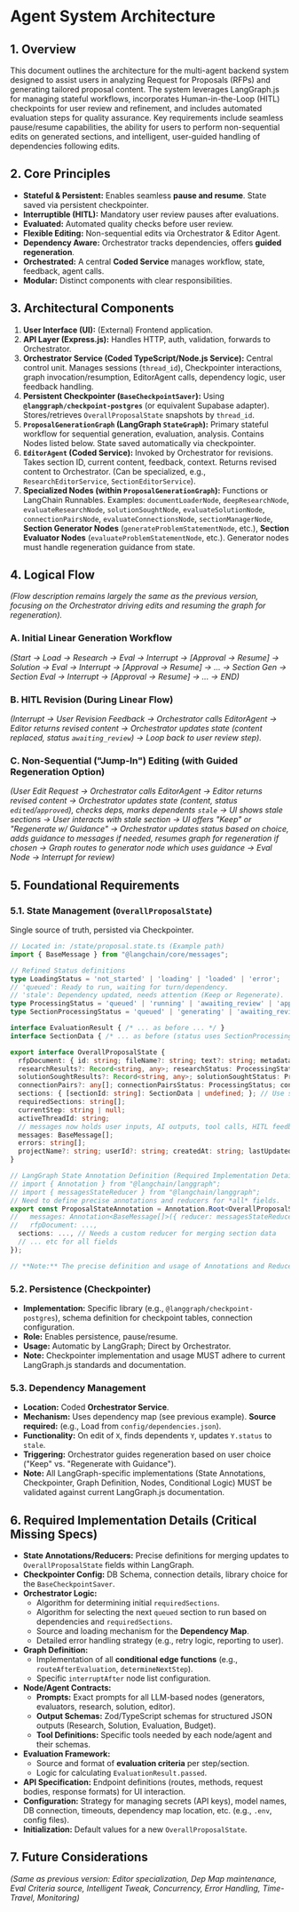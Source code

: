 # Agent System Architecture

## 1. Overview

This document outlines the architecture for the multi-agent backend system designed to assist users in analyzing Request for Proposals (RFPs) and generating tailored proposal content. The system leverages LangGraph.js for managing stateful workflows, incorporates Human-in-the-Loop (HITL) checkpoints for user review and refinement, and includes automated evaluation steps for quality assurance. Key requirements include seamless pause/resume capabilities, the ability for users to perform non-sequential edits on generated sections, and intelligent, user-guided handling of dependencies following edits.

## 2. Core Principles

- **Stateful & Persistent:** Enables seamless **pause and resume**. State saved via persistent checkpointer.
- **Interruptible (HITL):** Mandatory user review pauses after evaluations.
- **Evaluated:** Automated quality checks before user review.
- **Flexible Editing:** Non-sequential edits via Orchestrator & Editor Agent.
- **Dependency Aware:** Orchestrator tracks dependencies, offers **guided regeneration**.
- **Orchestrated:** A central **Coded Service** manages workflow, state, feedback, agent calls.
- **Modular:** Distinct components with clear responsibilities.

## 3. Architectural Components

1.  **User Interface (UI):** (External) Frontend application.
2.  **API Layer (Express.js):** Handles HTTP, auth, validation, forwards to Orchestrator.
3.  **Orchestrator Service (Coded TypeScript/Node.js Service):** Central control unit. Manages sessions (`thread_id`), Checkpointer interactions, graph invocation/resumption, EditorAgent calls, dependency logic, user feedback handling.
4.  **Persistent Checkpointer (`BaseCheckpointSaver`):** Using **`@langgraph/checkpoint-postgres`** (or equivalent Supabase adapter). Stores/retrieves `OverallProposalState` snapshots by `thread_id`.
5.  **`ProposalGenerationGraph` (LangGraph `StateGraph`):** Primary stateful workflow for sequential generation, evaluation, analysis. Contains Nodes listed below. State saved automatically via checkpointer.
6.  **`EditorAgent` (Coded Service):** Invoked by Orchestrator for revisions. Takes section ID, current content, feedback, context. Returns revised content to Orchestrator. (Can be specialized, e.g., `ResearchEditorService`, `SectionEditorService`).
7.  **Specialized Nodes (within `ProposalGenerationGraph`):** Functions or LangChain Runnables. Examples: `documentLoaderNode`, `deepResearchNode`, `evaluateResearchNode`, `solutionSoughtNode`, `evaluateSolutionNode`, `connectionPairsNode`, `evaluateConnectionsNode`, `sectionManagerNode`, **Section Generator Nodes** (`generateProblemStatementNode`, etc.), **Section Evaluator Nodes** (`evaluateProblemStatementNode`, etc.). Generator nodes must handle regeneration guidance from state.

## 4. Logical Flow

_(Flow description remains largely the same as the previous version, focusing on the Orchestrator driving edits and resuming the graph for regeneration)._

### A. Initial Linear Generation Workflow

_(Start -> Load -> Research -> Eval -> Interrupt -> [Approval -> Resume] -> Solution -> Eval -> Interrupt -> [Approval -> Resume] -> ... -> Section Gen -> Section Eval -> Interrupt -> [Approval -> Resume] -> ... -> END)_

### B. HITL Revision (During Linear Flow)

_(Interrupt -> User Revision Feedback -> Orchestrator calls EditorAgent -> Editor returns revised content -> Orchestrator updates state (content replaced, status `awaiting_review`) -> Loop back to user review step)._

### C. Non-Sequential ("Jump-In") Editing (with Guided Regeneration Option)

_(User Edit Request -> Orchestrator calls EditorAgent -> Editor returns revised content -> Orchestrator updates state (content, status `edited`/`approved`), checks deps, marks dependents `stale` -> UI shows stale sections -> User interacts with stale section -> UI offers "Keep" or "Regenerate w/ Guidance" -> Orchestrator updates status based on choice, adds guidance to messages if needed, resumes graph for regeneration if chosen -> Graph routes to generator node which uses guidance -> Eval Node -> Interrupt for review)_

## 5. Foundational Requirements

### 5.1. State Management (`OverallProposalState`)

Single source of truth, persisted via Checkpointer.

```typescript
// Located in: /state/proposal.state.ts (Example path)
import { BaseMessage } from "@langchain/core/messages";

// Refined Status definitions
type LoadingStatus = 'not_started' | 'loading' | 'loaded' | 'error';
// 'queued': Ready to run, waiting for turn/dependency.
// 'stale': Dependency updated, needs attention (Keep or Regenerate).
type ProcessingStatus = 'queued' | 'running' | 'awaiting_review' | 'approved' | 'edited' | 'stale' | 'complete' | 'error';
type SectionProcessingStatus = 'queued' | 'generating' | 'awaiting_review' | 'approved' | 'edited' | 'stale' | 'error';

interface EvaluationResult { /* ... as before ... */ }
interface SectionData { /* ... as before (status uses SectionProcessingStatus) ... */ }

export interface OverallProposalState {
  rfpDocument: { id: string; fileName?: string; text?: string; metadata?: Record<string, any>; status: LoadingStatus; };
  researchResults?: Record<string, any>; researchStatus: ProcessingStatus; researchEvaluation?: EvaluationResult | null;
  solutionSoughtResults?: Record<string, any>; solutionSoughtStatus: ProcessingStatus; solutionSoughtEvaluation?: EvaluationResult | null;
  connectionPairs?: any[]; connectionPairsStatus: ProcessingStatus; connectionPairsEvaluation?: EvaluationResult | null;
  sections: { [sectionId: string]: SectionData | undefined; }; // Use specific IDs: problem_statement, etc.
  requiredSections: string[];
  currentStep: string | null;
  activeThreadId: string;
  // messages now holds user inputs, AI outputs, tool calls, HITL feedback, AND regeneration guidance
  messages: BaseMessage[];
  errors: string[];
  projectName?: string; userId?: string; createdAt: string; lastUpdatedAt: string;
}

// LangGraph State Annotation Definition (Required Implementation Detail)
// import { Annotation } from "@langchain/langgraph";
// import { messagesStateReducer } from "@langchain/langgraph";
// Need to define precise annotations and reducers for *all* fields.
export const ProposalStateAnnotation = Annotation.Root<OverallProposalState>({
//   messages: Annotation<BaseMessage[]>({ reducer: messagesStateReducer }),
//   rfpDocument: ...,
  sections: ..., // Needs a custom reducer for merging section data
  // ... etc for all fields
});

// **Note:** The precise definition and usage of Annotations and Reducers MUST follow the latest LangGraph.js documentation.
```

### 5.2. Persistence (Checkpointer)

- **Implementation:** Specific library (e.g., `@langgraph/checkpoint-postgres`), schema definition for checkpoint tables, connection configuration.
- **Role:** Enables persistence, pause/resume.
- **Usage:** Automatic by LangGraph; Direct by Orchestrator.
- **Note:** Checkpointer implementation and usage MUST adhere to current LangGraph.js standards and documentation.

### 5.3. Dependency Management

- **Location:** Coded **Orchestrator Service**.
- **Mechanism:** Uses dependency map (see previous example). **Source required:** (e.g., Load from `config/dependencies.json`).
- **Functionality:** On edit of `X`, finds dependents `Y`, updates `Y.status` to `stale`.
- **Triggering:** Orchestrator guides regeneration based on user choice ("Keep" vs. "Regenerate with Guidance").
- **Note:** All LangGraph-specific implementations (State Annotations, Checkpointer, Graph Definition, Nodes, Conditional Logic) MUST be validated against current LangGraph.js documentation.

## 6. Required Implementation Details (Critical Missing Specs)

- **State Annotations/Reducers:** Precise definitions for merging updates to `OverallProposalState` fields within LangGraph.
- **Checkpointer Config:** DB Schema, connection details, library choice for the `BaseCheckpointSaver`.
- **Orchestrator Logic:**
  - Algorithm for determining initial `requiredSections`.
  - Algorithm for selecting the next `queued` section to run based on dependencies and `requiredSections`.
  - Source and loading mechanism for the **Dependency Map**.
  - Detailed error handling strategy (e.g., retry logic, reporting to user).
- **Graph Definition:**
  - Implementation of all **conditional edge functions** (e.g., `routeAfterEvaluation`, `determineNextStep`).
  - Specific `interruptAfter` node list configuration.
- **Node/Agent Contracts:**
  - **Prompts:** Exact prompts for all LLM-based nodes (generators, evaluators, research, solution, editor).
  - **Output Schemas:** Zod/TypeScript schemas for structured JSON outputs (Research, Solution, Evaluation, Budget).
  - **Tool Definitions:** Specific tools needed by each node/agent and their schemas.
- **Evaluation Framework:**
  - Source and format of **evaluation criteria** per step/section.
  - Logic for calculating `EvaluationResult.passed`.
- **API Specification:** Endpoint definitions (routes, methods, request bodies, response formats) for UI interaction.
- **Configuration:** Strategy for managing secrets (API keys), model names, DB connection, timeouts, dependency map location, etc. (e.g., `.env`, config files).
- **Initialization:** Default values for a new `OverallProposalState`.

## 7. Future Considerations

_(Same as previous version: Editor specialization, Dep Map maintenance, Eval Criteria source, Intelligent Tweak, Concurrency, Error Handling, Time-Travel, Monitoring)_
